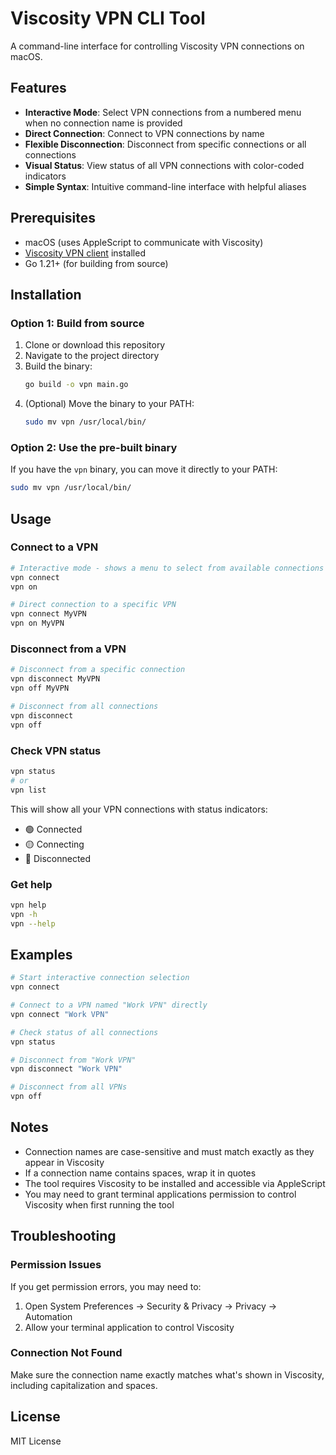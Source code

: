# Viscosity VPN CLI Tool

A command-line interface for controlling Viscosity VPN connections on macOS.

## Features

- **Interactive Mode**: Select VPN connections from a numbered menu when no connection name is provided
- **Direct Connection**: Connect to VPN connections by name
- **Flexible Disconnection**: Disconnect from specific connections or all connections
- **Visual Status**: View status of all VPN connections with color-coded indicators
- **Simple Syntax**: Intuitive command-line interface with helpful aliases

## Prerequisites

- macOS (uses AppleScript to communicate with Viscosity)
- [Viscosity VPN client](https://www.sparklabs.com/viscosity/) installed
- Go 1.21+ (for building from source)

## Installation

### Option 1: Build from source

1. Clone or download this repository
2. Navigate to the project directory
3. Build the binary:
   ```bash
   go build -o vpn main.go
   ```
4. (Optional) Move the binary to your PATH:
   ```bash
   sudo mv vpn /usr/local/bin/
   ```

### Option 2: Use the pre-built binary

If you have the `vpn` binary, you can move it directly to your PATH:
```bash
sudo mv vpn /usr/local/bin/
```

## Usage

### Connect to a VPN
```bash
# Interactive mode - shows a menu to select from available connections
vpn connect
vpn on

# Direct connection to a specific VPN
vpn connect MyVPN
vpn on MyVPN
```

### Disconnect from a VPN
```bash
# Disconnect from a specific connection
vpn disconnect MyVPN
vpn off MyVPN

# Disconnect from all connections
vpn disconnect
vpn off
```

### Check VPN status
```bash
vpn status
# or
vpn list
```

This will show all your VPN connections with status indicators:
- 🟢 Connected
- 🟡 Connecting
- 🔴 Disconnected

### Get help
```bash
vpn help
vpn -h
vpn --help
```

## Examples

```bash
# Start interactive connection selection
vpn connect

# Connect to a VPN named "Work VPN" directly
vpn connect "Work VPN"

# Check status of all connections
vpn status

# Disconnect from "Work VPN"
vpn disconnect "Work VPN"

# Disconnect from all VPNs
vpn off
```

## Notes

- Connection names are case-sensitive and must match exactly as they appear in Viscosity
- If a connection name contains spaces, wrap it in quotes
- The tool requires Viscosity to be installed and accessible via AppleScript
- You may need to grant terminal applications permission to control Viscosity when first running the tool

## Troubleshooting

### Permission Issues
If you get permission errors, you may need to:
1. Open System Preferences → Security & Privacy → Privacy → Automation
2. Allow your terminal application to control Viscosity

### Connection Not Found
Make sure the connection name exactly matches what's shown in Viscosity, including capitalization and spaces.

## License

MIT License